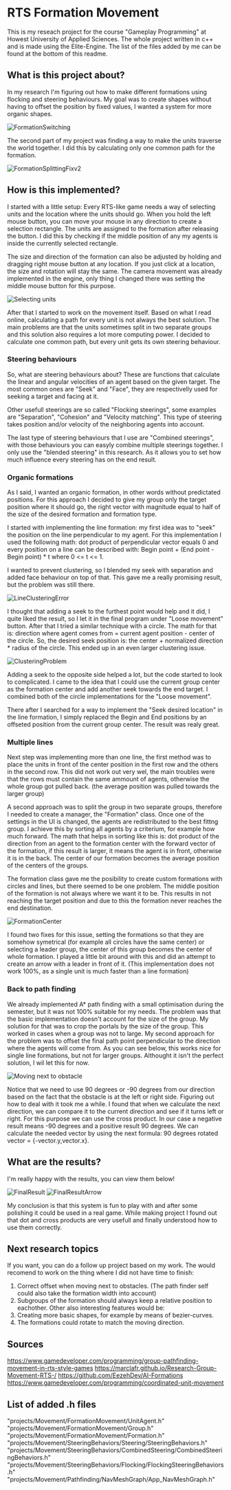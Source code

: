 # RTS Formation Movement
This is my reseach project for the course "Gameplay Programming" at Howest University of Applied Sciences.
The whole project written in c++ and is made using the Elite-Engine. The list of the files added by me can be found at the bottom of this readme.
## What is this project about?
In my research I'm figuring out how to make different formations using flocking and steering behaviours. 
My goal was to create shapes without having to offset the position by fixed values, I wanted a system for more organic shapes.

![FormationSwitching](https://user-images.githubusercontent.com/114002276/211860516-a65eda0d-d20f-4483-99b8-906b2ac22f74.gif)

The second part of my project was finding a way to make the units traverse the world together. I did this by calculating only one common path for the formation.

![FormationSplittingFixv2](https://user-images.githubusercontent.com/114002276/211861652-6ae09756-0175-4813-bd74-539276038716.gif)

## How is this implemented?
I started with a little setup: Every RTS-like game needs a way of selecting units and the location where the units should go. 
When you hold the left mouse button, you can move your mouse in any direction to create a selection rectangle. The units are assigned to the formation after releasing the button. I did this by checking if the middle position of any my agents is inside the currently selected rectangle.

The size and direction of the formation can also be adjusted by holding and dragging right mouse button at any location. If you just click at a location, the size and rotation will stay the same. The camera movement was already implemented in the engine, only thing I changed there was setting the middle mouse button for this purpose. 

![Selecting units](https://user-images.githubusercontent.com/114002276/211934440-12fe5a46-75eb-47a9-bd75-ee0cc3d4be3b.gif)

After that I started to work on the movement itself. Based on what I read online, calculating a path for every unit is not always the best solution. The main problems are that the units sometimes split in two separate groups and this solution also requires a lot more computing power.
I decided to calculate one common path, but every unit gets its own steering behaviour. 

### Steering behaviours

So, what are steering behaviours about? These are functions that calculate the linear and angular velocities of an agent based on the given target. 
The most common ones are "Seek" and "Face", they are respectivelly used for seeking a target and facing at it.

Other usefull steerings are so called "Flocking steerings", some examples are "Separation", "Cohesion" and "Velocity matching". This type of steering takes position and/or velocity of the neighboring agents into account.

The last type of steering behaviours that I use are "Combined steerings", with those behaviours you can easyly combine multiple steerings together. I only use the "blended steering" in this research. As it allows you to set how much influence every steering has on the end result.

### Organic formations

As I said, I wanted an organic formation, in other words without predictated positions. For this approach I decided to give my group only the target position where it should go, the right vector with magnitude equal to half of the size of the desired formation and formation type.

I started with implementing the line formation: my first idea was to "seek" the position on the line perpendicular to my agent. For this implementation I used the following math: dot product of perpendicular vector equals 0 and every position on a line can be described with: Begin point + (End point - Begin point) * t where 0 <= t <= 1.

I wanted to prevent clustering, so I blended my seek with separation and added face behaviour on top of that. This gave me a really promising result, but the problem was still there.

![LineClusteringError](https://user-images.githubusercontent.com/114002276/211951572-3da85803-5b16-4d74-9231-6aef58f48e41.gif)

I thought that adding a seek to the furthest point would help and it did, I quite liked the result, so I let it in the final program under "Loose movement" button.
After that I tried a similar technique with a circle. The math for that is: direction where agent comes from = current agent position - center of the circle. So, the desired seek position is: the center + normalized direction * radius of the circle. This ended up in an even larger clustering issue.

![ClusteringProblem](https://user-images.githubusercontent.com/114002276/211952501-823e8b1b-2bb5-48bc-91d5-725218d87515.gif)

Adding a seek to the opposite side helped a lot, but the code started to look to complicated. I came to the idea that I could use the current group center as the formation center and add another seek towards the end target. I combined both of the circle implementations for the "Loose movement".

There after I searched for a way to implement the "Seek desired location" in the line formation, I simply replaced the Begin and End positions by an offseted position from the current group center. The result was realy great.

### Multiple lines

Next step was implementing more than one line, the first method was to place the units in front of the center position in the first row and the others in the second row. This did not work out very wel, the main troubles were that the rows must contain the same ammount of agents, otherwise the whole group got pulled back. (the average position was pulled towards the larger group)

A second approach was to split the group in two separate groups, therefore I needed to create a manager, the "Formation" class. Once one of the settings in the UI is changed, the agents are redistributed to the best fittng group. I achieve this by sorting all agents by a criterium, for example how much forward. The math that helps in sorting like this is: dot product of the direction from an agent to the formation center with the forward vector of the formation, if this result is larger, it means the agent is in front, otherwise it is in the back. The center of our formation becomes the average position of the centers of the groups.

The formation class gave me the posibility to create custom formations with circles and lines, but there seemed to be one problem. The middle position of the formation is not always where we want it to be. This results in not reaching the target position and due to this the formation never reaches the end destination.

![FormationCenter](https://user-images.githubusercontent.com/114002276/211958511-e58d94e1-0e35-4e65-a9d5-b7990c43a563.gif)

I found two fixes for this issue, setting the formations so that they are somehow symetrical (for example all circles have the same center) or selecting a leader group, the center of this group becomes the center of whole formation. I played a little bit around with this and did an attempt to create an arrow with a leader in front of it. (This implementation does not work 100%, as a single unit is much faster than a line formation)

### Back to path finding

We already implemented A* path finding with a small optimisation during the semester, but it was not 100% suitable for my needs. The problem was that the basic implementation doesn't account for the size of the group. My solution for that was to crop the portals by the size of the group. This worked in cases when a group was not to large. My second approach for the problem was to offset the final path point perpendicular to the direction where the agents will come from. As you can see below, this works nice for single line formations, but not for larger groups. Althought it isn't the perfect solution, I wil let this for now.

![Moving next to obstacle](https://user-images.githubusercontent.com/114002276/211942830-b2a34321-3877-4a3b-9fa8-f956dcfbf4ed.gif)

Notice that we need to use 90 degrees or -90 degrees from our direction based on the fact that the obstacle is at the left or right side. Figuring out how to deal with it took me a while. I found that when we calculate the next direction, we can compare it to the current direction and see if it turns left or right. For this purpose we can use the cross product. In our case a negative result means -90 degrees and a positive result 90 degrees. We can calculate the needed vector by using the next formula: 90 degrees rotated vector = {-vector.y,vector.x}. 

## What are the results?
I'm really happy with the results, you can view them below!

![FinalResult](https://user-images.githubusercontent.com/114002276/211960929-d0a7d5a7-d0a8-4c7d-9967-1125ca6055a5.gif)
![FinalResultArrow](https://user-images.githubusercontent.com/114002276/211961935-77390449-14b0-4cda-86ac-f304d3d73a55.gif)

My conclusion is that this system is fun to play with and after some polishing it could be used in a real game. While making project I found out that dot and cross products are very usefull and finally understood how to use them correctly. 

## Next research topics
If you want, you can do a follow up project based on my work. The would recomend to work on the thing where I did not have time to finish:
1. Correct offset when moving next to obstacles. (The path finder self could also take the formation width into account)
2. Subgroups of the formation should always keep a relative position to eachother.
Other also interesting features would be:
1. Creating more basic shapes, for example by means of bezier-curves.
2. The formations could rotate to match the moving direction.

## Sources
https://www.gamedeveloper.com/programming/group-pathfinding-movement-in-rts-style-games
https://marclafr.github.io/Research-Group-Movement-RTS-/
https://github.com/EezehDev/AI-Formations
https://www.gamedeveloper.com/programming/coordinated-unit-movement

## List of added .h files
"projects/Movement/FormationMovement/UnitAgent.h"
"projects/Movement/FormationMovement/Group.h"
"projects/Movement/FormationMovement/Formation.h"
"projects/Movement/SteeringBehaviors/Steering/SteeringBehaviors.h"
"projects/Movement/SteeringBehaviors/CombinedSteering/CombinedSteeringBehaviors.h"
"projects/Movement/SteeringBehaviors/Flocking/FlockingSteeringBehaviors.h"
"projects/Movement/Pathfinding/NavMeshGraph/App_NavMeshGraph.h"
